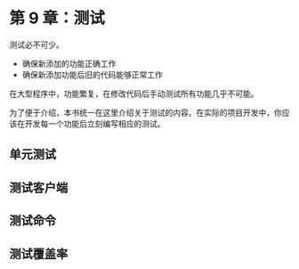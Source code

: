 # 第 9 章：测试

测试必不可少。

* 确保新添加的功能正确工作
* 确保新添加功能后旧的代码能够正常工作

在大型程序中，功能繁复，在修改代码后手动测试所有功能几乎不可能。

为了便于介绍，本书统一在这里介绍关于测试的内容。在实际的项目开发中，你应该在开发每一个功能后立刻编写相应的测试。

## 单元测试



## 测试客户端

## 测试命令

## 测试覆盖率